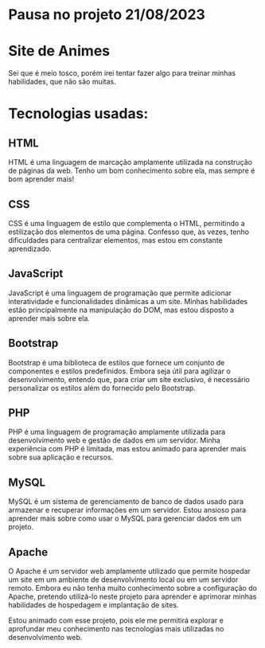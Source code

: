 # Pausa no projeto 21/08/2023



# Site de Animes

Sei que é meio tosco, porém irei tentar fazer algo para treinar minhas habilidades, que não são muitas.


# Tecnologias usadas:

## HTML

HTML é uma linguagem de marcação amplamente utilizada na construção de páginas da web. Tenho um bom conhecimento sobre ela, mas sempre é bom aprender mais!

## CSS

CSS é uma linguagem de estilo que complementa o HTML, permitindo a estilização dos elementos de uma página. Confesso que, às vezes, tenho dificuldades para centralizar elementos, mas estou em constante aprendizado.
## JavaScript

JavaScript é uma linguagem de programação que permite adicionar interatividade e funcionalidades dinâmicas a um site. Minhas habilidades estão principalmente na manipulação do DOM, mas estou disposto a aprender mais sobre ela.
## Bootstrap

Bootstrap é uma biblioteca de estilos que fornece um conjunto de componentes e estilos predefinidos. Embora seja útil para agilizar o desenvolvimento, entendo que, para criar um site exclusivo, é necessário personalizar os estilos além do fornecido pelo Bootstrap.

## PHP

PHP é uma linguagem de programação amplamente utilizada para desenvolvimento web e gestão de dados em um servidor. Minha experiência com PHP é limitada, mas estou animado para aprender mais sobre sua aplicação e recursos.
## MySQL

MySQL é um sistema de gerenciamento de banco de dados usado para armazenar e recuperar informações em um servidor. Estou ansioso para aprender mais sobre como usar o MySQL para gerenciar dados em um projeto.
## Apache

O Apache é um servidor web amplamente utilizado que permite hospedar um site em um ambiente de desenvolvimento local ou em um servidor remoto. Embora eu não tenha muito conhecimento sobre a configuração do Apache, pretendo utilizá-lo neste projeto para aprender e aprimorar minhas habilidades de hospedagem e implantação de sites.

Estou animado com esse projeto, pois ele me permitirá explorar e aprofundar meu conhecimento nas tecnologias mais utilizadas no desenvolvimento web.

